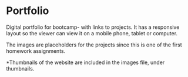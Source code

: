 # Portfolio
Digital portfolio for bootcamp- with links to projects. 
It has a responsive layout so the viewer can view it on a mobile phone, tablet or computer.



The images are placeholders for the projects since this is one of the first homework assignments.


*Thumbnails of the website are included in the images file, under thumbnails. 

